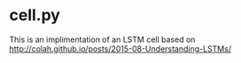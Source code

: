# cell.py

This is an implimentation of an LSTM cell based on http://colah.github.io/posts/2015-08-Understanding-LSTMs/
